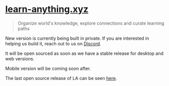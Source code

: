 # [learn-anything.xyz](https://learn-anything.xyz)

> Organize world's knowledge, explore connections and curate learning paths

New version is currently being built in private. If you are interested in helping us build it, reach out to us on [Discord](https://discord.gg/W7yDkEN67Y).

It will be open sourced as soon as we have a stable release for desktop and web versions.

Mobile version will be coming soon after.

The last open source release of LA can be seen [here](https://github.com/learn-anything/attempt).
